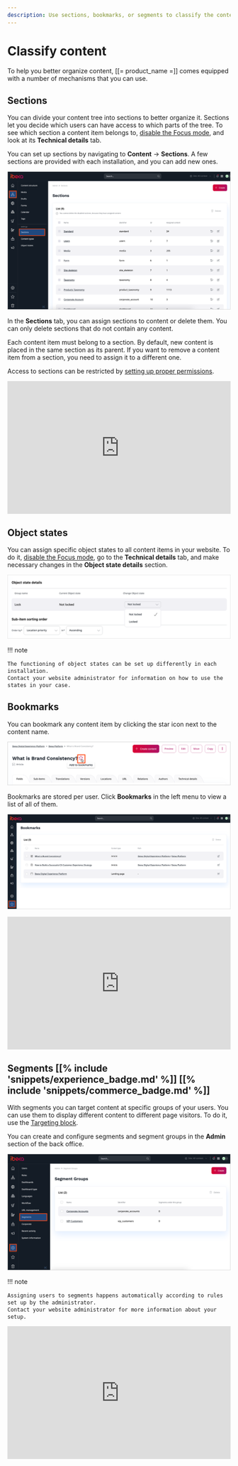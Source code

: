 ```yaml
---
description: Use sections, bookmarks, or segments to classify the content of your website.
---
```


# Classify content

To help you better organize content, [[= product_name =]] comes equipped with a number of mechanisms that you can use.

## Sections

You can divide your content tree into sections to better organize it.
Sections let you decide which users can have access to which parts of the tree.
To see which section a content item belongs to, [disable the Focus mode](../../getting_started/discover_ui.md#disable-focus-mode), and look at its **Technical details** tab.

You can set up sections by navigating to **Content** -> **Sections**.
A few sections are provided with each installation, and you can add new ones.

![List of Sections](img/sections.png "List of Sections")

In the **Sections** tab, you can assign sections to content or delete them.
You can only delete sections that do not contain any content.

Each content item must belong to a section.
By default, new content is placed in the same section as its parent.
If you want to remove a content item from a section, you need to assign it to a different one.

Access to sections can be restricted by [setting up proper permissions](../../permission_management/work_with_permissions.md).

<!--ARCADE EMBED START--><div style="position: relative; padding-bottom: calc(51.27314814814815% + 41px); height: 0; width: 100%;"><iframe src="https://demo.arcade.software/QU3fe8uecEBv4NDbPCoc?embed&embed_mobile=tab&embed_desktop=inline&show_copy_link=true" title="Create new section" frameborder="0" loading="lazy" webkitallowfullscreen mozallowfullscreen allowfullscreen allow="clipboard-write" style="position: absolute; top: 0; left: 0; width: 100%; height: 100%; color-scheme: light;" ></iframe></div><!--ARCADE EMBED END-->

## Object states

You can assign specific object states to all content items in your website.
To do it, [disable the Focus mode](../../getting_started/discover_ui.md#disable-focus-mode), go to the **Technical details** tab, and make necessary changes in the **Object state details** section.

![Object state details](img/object_state_details.png)

!!! note

    The functioning of object states can be set up differently in each installation.
    Contact your website administrator for information on how to use the states in your case.

## Bookmarks

You can bookmark any content item by clicking the star icon next to the content name.

![Bookmark icon](img/bookmark_icon.png)

Bookmarks are stored per user.
Click **Bookmarks** in the left menu to view a list of all of them.

![Bookmark screen](img/bookmarks.png)

<!--ARCADE EMBED START--><div style="position: relative; padding-bottom: calc(51.27314814814815% + 41px); height: 0; width: 100%;"><iframe src="https://demo.arcade.software/YntAJoNhClxKurgeOXEt?embed&embed_mobile=tab&embed_desktop=inline&show_copy_link=true" title="Manage bookmarks" frameborder="0" loading="lazy" webkitallowfullscreen mozallowfullscreen allowfullscreen allow="clipboard-write" style="position: absolute; top: 0; left: 0; width: 100%; height: 100%; color-scheme: light;" ></iframe></div><!--ARCADE EMBED END-->

## Segments [[% include 'snippets/experience_badge.md' %]] [[% include 'snippets/commerce_badge.md' %]]

With segments you can target content at specific groups of your users.
You can use them to display different content to different page visitors.
To do it, use the [Targeting block](block_reference.md#targeting-block).

You can create and configure segments and segment groups in the **Admin** section of the back office.

![Segment groups](img/admin_panel_segment_groups.png "Segment groups")

!!! note

    Assigning users to segments happens automatically according to rules set up by the administrator.
    Contact your website administrator for more information about your setup.

<!--ARCADE EMBED START--><div style="position: relative; padding-bottom: calc(51.27314814814815% + 41px); height: 0; width: 100%;"><iframe src="https://demo.arcade.software/uts6qBWYu0PgNqAjODY0?embed&embed_mobile=tab&embed_desktop=inline&show_copy_link=true" title="Work with segments" frameborder="0" loading="lazy" webkitallowfullscreen mozallowfullscreen allowfullscreen allow="clipboard-write" style="position: absolute; top: 0; left: 0; width: 100%; height: 100%; color-scheme: light;" ></iframe></div><!--ARCADE EMBED END-->